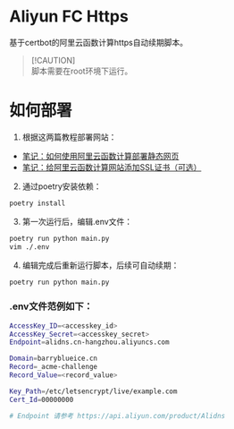 # **Aliyun FC Https**

基于certbot的阿里云函数计算https自动续期脚本。

> [!CAUTION]\
> 脚本需要在root环境下运行。

# **如何部署**

1. 根据这两篇教程部署网站：
 - [笔记：如何使用阿里云函数计算部署静态网页](https://www.bilibili.com/opus/1024609365265481753)
 - [笔记：给阿里云函数计算网站添加SSL证书（可选）](https://www.bilibili.com/opus/1029687408197632003)

2. 通过poetry安装依赖：

```bash
poetry install
```

3. 第一次运行后，编辑.env文件：

```bash
poetry run python main.py
vim ./.env
```

4. 编辑完成后重新运行脚本，后续可自动续期：

```bash
poetry run python main.py
```

### .env文件范例如下：

```bash
AccessKey_ID=<accesskey_id>
AccessKey_Secret=<accesskey_secret>
Endpoint=alidns.cn-hangzhou.aliyuncs.com

Domain=barryblueice.cn
Record=_acme-challenge
Record_Value=<record_value>

Key_Path=/etc/letsencrypt/live/example.com
Cert_Id=00000000

# Endpoint 请参考 https://api.aliyun.com/product/Alidns
```
